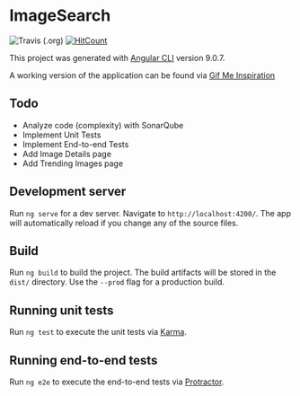 # ImageSearch

![Travis (.org)](https://img.shields.io/travis/mcvanhassel/image-search)
[![HitCount](http://hits.dwyl.com/mcvanhassel/image-search/image-search.svg)](http://hits.dwyl.com/mcvanhassel/image-search/image-search)

This project was generated with [Angular CLI](https://github.com/angular/angular-cli) version 9.0.7.

A working version of the application can be found via [Gif Me Inspiration](https://gif-me-inspiration.web.app/)

## Todo

- Analyze code (complexity) with SonarQube
- Implement Unit Tests
- Implement End-to-end Tests
- Add Image Details page
- Add Trending Images page

## Development server

Run `ng serve` for a dev server. Navigate to `http://localhost:4200/`. The app will automatically reload if you change any of the source files.

## Build

Run `ng build` to build the project. The build artifacts will be stored in the `dist/` directory. Use the `--prod` flag for a production build.

## Running unit tests

Run `ng test` to execute the unit tests via [Karma](https://karma-runner.github.io).

## Running end-to-end tests

Run `ng e2e` to execute the end-to-end tests via [Protractor](http://www.protractortest.org/).
